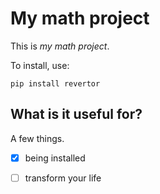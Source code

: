 # My math project

This is *my math project*.

To install, use:

`pip install revertor`

## What is it useful for?
A few things.
- [x] being installed
- [ ] transform your life


